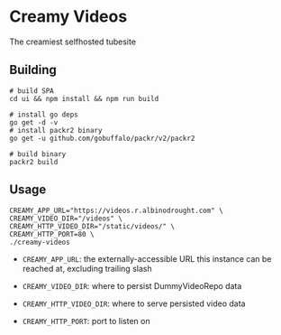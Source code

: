 # Creamy Videos

The creamiest selfhosted tubesite 

## Building

```
# build SPA
cd ui && npm install && npm run build

# install go deps
go get -d -v
# install packr2 binary
go get -u github.com/gobuffalo/packr/v2/packr2

# build binary
packr2 build
```

## Usage

```
CREAMY_APP_URL="https://videos.r.albinodrought.com" \
CREAMY_VIDEO_DIR="/videos" \
CREAMY_HTTP_VIDEO_DIR="/static/videos/" \
CREAMY_HTTP_PORT=80 \
./creamy-videos
```

- `CREAMY_APP_URL`: the externally-accessible URL this instance can be reached at, excluding trailing slash

- `CREAMY_VIDEO_DIR`: where to persist DummyVideoRepo data

- `CREAMY_HTTP_VIDEO_DIR`: where to serve persisted video data

- `CREAMY_HTTP_PORT`: port to listen on
